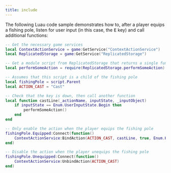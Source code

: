 ```yaml
---
title: include
---
```


The following Luau code sample demonstrates how to, after a player equips a fishing pole, listen for user input (in this case, the <kbd>E</kbd> key) and call additional functions:

```lua
-- Get the necessary game services
local ContextActionService = game:GetService("ContextActionService")
local ReplicatedStorage = game:GetService("ReplicatedStorage")

-- Get a module script from ReplicatedStorage that returns a single function
local performSomeAction = require(ReplicatedStorage.performSomeAction)

-- Assumes that this script is a child of the fishing pole
local fishingPole = script.Parent
local ACTION_CAST = "Cast"

-- Check that the key is down, then call another function
local function castLine(_actionName, inputState, _inputObject)
    if inputState == Enum.UserInputState.Begin then
        performSomeAction()
    end
end

-- Only enable the action when the player equips the fishing pole
fishingPole.Equipped:Connect(function()
    ContextActionService:BindAction(ACTION_CAST, castLine, true, Enum.KeyCode.E)
end)

-- Disable the action when the player unequips the fishing pole
fishingPole.Unequipped:Connect(function()
    ContextActionService:UnbindAction(ACTION_CAST)
end)
```
